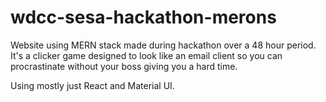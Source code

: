 # wdcc-sesa-hackathon-merons
Website using MERN stack made during hackathon over a 48 hour period. It's a clicker game designed to look like an 
email client so you can procrastinate without your boss giving you a hard time.

Using mostly just React and Material UI. 
